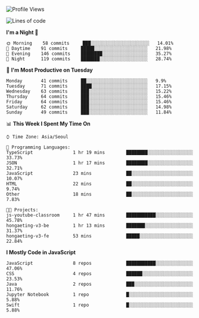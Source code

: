 <!--START_SECTION:waka-->
![Profile Views](http://img.shields.io/badge/Profile%20Views-0-blue)

![Lines of code](https://img.shields.io/badge/From%20Hello%20World%20I%27ve%20Written-92612%20lines%20of%20code-blue)

**I'm a Night 🦉** 

```text
🌞 Morning    58 commits     ███░░░░░░░░░░░░░░░░░░░░░░   14.01% 
🌆 Daytime    91 commits     █████░░░░░░░░░░░░░░░░░░░░   21.98% 
🌃 Evening    146 commits    ████████░░░░░░░░░░░░░░░░░   35.27% 
🌙 Night      119 commits    ███████░░░░░░░░░░░░░░░░░░   28.74%

```
📅 **I'm Most Productive on Tuesday** 

```text
Monday       41 commits     ██░░░░░░░░░░░░░░░░░░░░░░░   9.9% 
Tuesday      71 commits     ████░░░░░░░░░░░░░░░░░░░░░   17.15% 
Wednesday    63 commits     ███░░░░░░░░░░░░░░░░░░░░░░   15.22% 
Thursday     64 commits     ███░░░░░░░░░░░░░░░░░░░░░░   15.46% 
Friday       64 commits     ███░░░░░░░░░░░░░░░░░░░░░░   15.46% 
Saturday     62 commits     ███░░░░░░░░░░░░░░░░░░░░░░   14.98% 
Sunday       49 commits     ███░░░░░░░░░░░░░░░░░░░░░░   11.84%

```


📊 **This Week I Spent My Time On** 

```text
⌚︎ Time Zone: Asia/Seoul

💬 Programming Languages: 
TypeScript               1 hr 19 mins        ████████░░░░░░░░░░░░░░░░░   33.73% 
JSON                     1 hr 17 mins        ████████░░░░░░░░░░░░░░░░░   32.71% 
JavaScript               23 mins             ██░░░░░░░░░░░░░░░░░░░░░░░   10.07% 
HTML                     22 mins             ██░░░░░░░░░░░░░░░░░░░░░░░   9.74% 
Other                    18 mins             ██░░░░░░░░░░░░░░░░░░░░░░░   7.83%

🐱‍💻 Projects: 
js-youtube-classroom     1 hr 47 mins        ███████████░░░░░░░░░░░░░░   45.78% 
hongaeting-v3-be         1 hr 13 mins        ███████░░░░░░░░░░░░░░░░░░   31.37% 
hongaeting-v3-fe         53 mins             █████░░░░░░░░░░░░░░░░░░░░   22.84%

```

**I Mostly Code in JavaScript** 

```text
JavaScript               8 repos             ███████████░░░░░░░░░░░░░░   47.06% 
CSS                      4 repos             ██████░░░░░░░░░░░░░░░░░░░   23.53% 
Java                     2 repos             ███░░░░░░░░░░░░░░░░░░░░░░   11.76% 
Jupyter Notebook         1 repo              █░░░░░░░░░░░░░░░░░░░░░░░░   5.88% 
Swift                    1 repo              █░░░░░░░░░░░░░░░░░░░░░░░░   5.88%

```



<!--END_SECTION:waka-->
